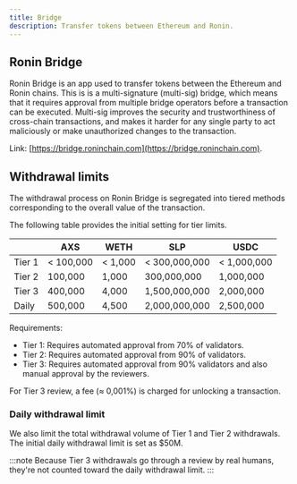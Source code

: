 ```yaml
---
title: Bridge
description: Transfer tokens between Ethereum and Ronin.
---
```


## Ronin Bridge

Ronin Bridge is an app used to transfer tokens between the Ethereum and Ronin chains. This is is a multi-signature (multi-sig) bridge, which means that it requires approval from multiple bridge operators before a transaction can be executed. Multi-sig improves the security and trustworthiness of cross-chain transactions, and makes it harder for any single party to act maliciously or make unauthorized changes to the transaction.

Link: [https://bridge.roninchain.com](https://bridge.roninchain.com).

## Withdrawal limits

The withdrawal process on Ronin Bridge is segregated into tiered methods corresponding to the overall value of the transaction.

The following table provides the initial setting for tier limits.

|        | AXS       | WETH    | SLP           | USDC        |
| ------ | --------- | ------- | ------------- | ----------- |
| Tier 1 | < 100,000 | < 1,000 | < 300,000,000 | < 1,000,000 |
| Tier 2 | 100,000   | 1,000   | 300,000,000   | 1,000,000   |
| Tier 3 | 400,000   | 4,000   | 1,500,000,000 | 2,000,000   |
| Daily  | 500,000   | 4,500   | 2,000,000,000 | 2,500,000   |

Requirements:

* Tier 1: Requires automated approval from 70% of validators.
* Tier 2: Requires automated approval from 90% of validators.
* Tier 3: Requires automated approval from 90% validators and also manual approval by the reviewers.

For Tier 3 review, a fee ($\approx$ 0,001%) is charged for unlocking a transaction.

### Daily withdrawal limit

We also limit the total withdrawal volume of Tier 1 and Tier 2 withdrawals. The initial daily withdrawal limit is set as $50M.

:::note
Because Tier 3 withdrawals go through a review by real humans, they're not counted toward the daily withdrawal limit.
:::
